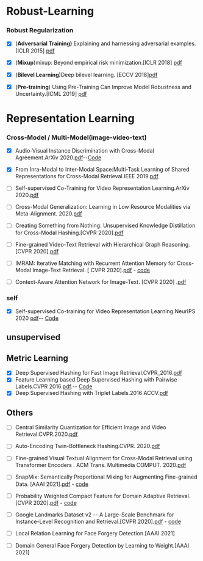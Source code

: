 # Robust-Learning

### Robust Regularization
- [x] (**Adversarial Training)** Explaining and harnessing adversarial examples.[ICLR 2015] [pdf](https://arxiv.org/pdf/1412.6572.pdf) 
- [x] (**Mixup**)mixup: Beyond empirical risk minimization.[ICLR 2018] [pdf](https://arxiv.org/pdf/1710.09412.pdf)
- [x] (**Bilevel Learning**)Deep bilevel learning. [ECCV 2018][pdf](https://arxiv.org/pdf/1809.01465.pdf)
- [x] (**Pre-training**) Using Pre-Training Can Improve Model Robustness and Uncertainty.[ICML 2019] [pdf](https://arxiv.org/abs/1901.09960?context=cs.CV)



# Representation Learning

### Cross-Model / Multi-Model(image-video-text)
- [x] Audio-Visual Instance Discrimination with Cross-Modal Agreement.ArXiv 2020.[pdf](https://arxiv.org/pdf/2004.12943.pdf)--[Code](https://github.com/GZHU-YangPeng/AVID-CMA)
- [x] From Inra-Modal to Inter-Modal Space:Multi-Task Learning of Shared Representations for Cross-Modal Retrieval.IEEE 2019.[pdf](https://ieeexplore.ieee.org/stamp/stamp.jsp?tp=&arnumber=8919383) 
- [ ] Self-supervised Co-Training for Video Representation Learning.ArXiv 2020.[pdf](https://arxiv.org/pdf/2010.09709.pdf)
- [ ] Cross-Modal Generalization: Learning in Low Resource Modalities via Meta-Alignment. 2020.[pdf](https://arxiv.org/pdf/2012.02813.pdf)
- [ ] Creating Something from Nothing: Unsupervised Knowledge Distillation for Cross-Modal Hashing.[CVPR 2020].[pdf](https://arxiv.org/pdf/2004.00280.pdf)
- [ ] Fine-grained Video-Text Retrieval with Hierarchical Graph Reasoning.[CVPR 2020].[pdf](https://arxiv.org/pdf/2003.00392.pdf)
- [ ] IMRAM: Iterative Matching with Recurrent Attention Memory for Cross-Modal Image-Text Retrieval. [ CVPR 2020].[pdf](https://arxiv.org/pdf/2003.03772.pdf) - [code](https://github.com/HuiChen24/IMRAM)
- [ ] Context-Aware Attention Network for Image-Text. [CVPR 2020] .[pdf](https://ieeexplore.ieee.org/stamp/stamp.jsp?tp=&arnumber=9157657)



### self
- [x] Self-supervised Co-training for Video Representation Learning.NeurIPS 2020 [pdf](https://arxiv.org/pdf/2010.09709.pdf)-- [Code](https://github.com/TengdaHan/CoCLR)

## unsupervised


## Metric Learning
- [x] Deep Supervised Hashing for Fast Image Retrieval.CVPR_2016.[pdf](https://www.cv-foundation.org/openaccess/content_cvpr_2016/papers/Liu_Deep_Supervised_Hashing_CVPR_2016_paper.pdf)
- [x] Feature Learning based Deep Supervised Hashing with Pairwise Labels.CVPR 2016.[pdf](https://arxiv.org/pdf/1511.03855.pdf).-- [Code](https://github.com/GZHU-YangPeng/DPSH-pytorch)
- [x] Deep Supervised Hashing with Triplet Labels.2016 ACCV.[pdf](https://arxiv.org/pdf/1612.03900v1.pdf)

## Others
- [ ] Central Similarity Quantization for Efficient Image and Video Retrieval.CVPR.2020.[pdf](https://arxiv.org/pdf/1908.00347.pdf)

- [ ] Auto-Encoding Twin-Bottleneck Hashing.CVPR. 2020.[pdf](https://arxiv.org/pdf/2002.11930.pdf)

- [ ] Fine-grained Visual Textual Alignment for Cross-Modal Retrieval using Transformer Encoders . ACM Trans. Multimedia COMPUT. 2020.[pdf](https://arxiv.org/pdf/2008.05231.pdf)



- [ ] SnapMix: Semantically Proportional Mixing for Augmenting Fine-grained Data. [AAAI 2021].[pdf](https://arxiv.org/pdf/2012.04846.pdf) - [code](https://github.com/Shaoli-Huang/SnapMix)

- [ ] Probability Weighted Compact Feature for Domain Adaptive Retrieval.[CVPR 2020].[pdf](https://arxiv.org/pdf/2003.03293.pdf) - [code](https://github.com/fuxianghuang1/PWCF)

- [ ] Google Landmarks Dataset v2 -- A Large-Scale Benchmark for Instance-Level Recognition and Retrieval.[CVPR 2020].[pdf](https://arxiv.org/pdf/2004.01804.pdf) - [code](https://github.com/cvdfoundation/google-landmark)
- [ ] Local Relation Learning for Face Forgery Detection.[AAAI 2021]
- [ ] Domain General Face Forgery Detection by Learning to Weight.[AAAI 2021]
